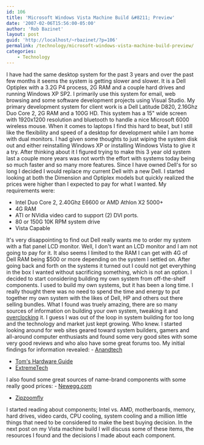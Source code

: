```yaml
---
id: 106
title: 'Microsoft Windows Vista Machine Build &#8211; Preview'
date: '2007-02-06T15:56:00-05:00'
author: 'Rob Bazinet'
layout: post
guid: 'http://localhost/~rbazinet/?p=106'
permalink: /technology/microsoft-windows-vista-machine-build-preview/
categories:
    - Technology
---
```


I have had the same desktop system for the past 3 years and over the past few months it seems the system is getting slower and slower. It is a Dell Optiplex with a 3.2G P4 process, 2G RAM and a couple hard drives and running Windows XP SP2. I primarily use this system for email, web browsing and some software development projects using Visual Studio. My primary development system for client work is a Dell Latitude D820, 2.16Ghz Duo Core 2, 2G RAM and a 100G HD. This system has a 15" wide screen with 1920x1200 resolution and bluetooth to handle a nice Microsoft 6000 wireless mouse. When it comes to laptops I find this hard to beat, but I still like the flexibility and speed of a desktop for development while I am home with dual monitors. I had given some thoughts to just wiping the system disk out and either reinstalling Windows XP or installing Windows Vista to give it a try. After thinking about it I figured trying to make this 3 year old system last a couple more years was not worth the effort with systems today being so much faster and so many more features. Since I have owned Dell's for so long I decided I would replace my current Dell with a new Dell. I started looking at both the Dimension and Optiplex models but quickly realized the prices were higher than I expected to pay for what I wanted. My requirements were:

- Intel Duo Core 2, 2.40Ghz E6600 or AMD Athlon X2 5000+
- 4G RAM
- ATI or NVidia video card to support (2) DVI ports.
- 80 or 150G 10K RPM system drive
- Vista Capable
 
 It's very disappointing to find out Dell really wants me to order my system with a flat panel LCD monitor. Well, I don't want an LCD monitor and I am not going to pay for it. It also seems I limited to the RAM I can get with 4G of Dell RAM being $500 or more depending on the system I settled on. After going back and forth on the systems it turned out I could not get everything in the box I wanted without sacrificing something, which is not an option. I decided to start considering building my own system from off-the-shelf components. I used to build my own systems, but it has been a long time. I really thought there was no need to spend the time and energy to put together my own system with the likes of Dell, HP and others out there selling bundles. What I found was truely amazing, there are so many sources of information on building your own system, tweaking it and [overclocking](http:// "http://en.wikipedia.org/wiki/Overclocking") it. I guess I was out of the loop in system building for too long and the technology and market just kept growing. Who knew. I started looking around for web sites geared toward system builders, gamers and all-around computer enthusiasts and found some very good sites with some very good reviews and who also have some great forums too. My initial findings for information revealed: - [Anandtech](http://www.anandtech.com/)
- [Tom's Hardware Guide](http://www.tomshardware.com/)
- [ExtremeTech](http://www.extremetech.com/)
 
 I also found some great sources of name-brand components with some really good prices: - [Newegg.com](http://www.newegg.com)
- [Zipzoomfly](http://www.zipzoomfly.com)
 
 I started reading about components; Intel vs. AMD, motherboards, memory, hard drives, video cards, CPU cooling, system cooling and a million little things that need to be considered to make the best buying decision. In the next post on my Vista machine build I will discuss some of these items, the resources I found and the decisions I made about each component. 